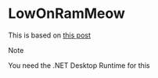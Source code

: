# LowOnRamMeow
This is based on [this post](https://www.reddit.com/r/thomastheplankengine/comments/1iunpcp)
> [!NOTE]
> You need the .NET Desktop Runtime for this